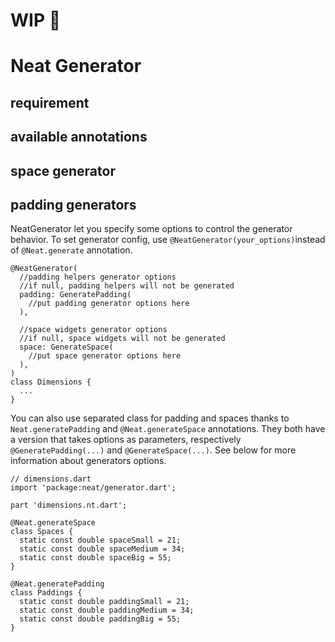
# WIP 🚧

# Neat Generator
## requirement
## available annotations
## space generator
## padding generators



NeatGenerator let you specify some options to control the generator behavior. To set generator config, use `@NeatGenerator(your_options)`instead of `@Neat.generate` annotation.
```
@NeatGenerator(
  //padding helpers generator options
  //if null, padding helpers will not be generated
  padding: GeneratePadding(
    //put padding generator options here
  ),

  //space widgets generator options
  //if null, space widgets will not be generated
  space: GenerateSpace(
    //put space generator options here
  ),
)
class Dimensions {
  ...
}
```
You can also use separated class for padding and spaces thanks to `Neat.generatePadding` and `@Neat.generateSpace` annotations. They both have a version that takes options as parameters, respectively `@GeneratePadding(...)` and `@GenerateSpace(...)`. See below for more information about generators options.
```
// dimensions.dart
import 'package:neat/generator.dart';

part 'dimensions.nt.dart';

@Neat.generateSpace
class Spaces {
  static const double spaceSmall = 21;
  static const double spaceMedium = 34;
  static const double spaceBig = 55;
}

@Neat.generatePadding
class Paddings {
  static const double paddingSmall = 21;
  static const double paddingMedium = 34;
  static const double paddingBig = 55;
}
```